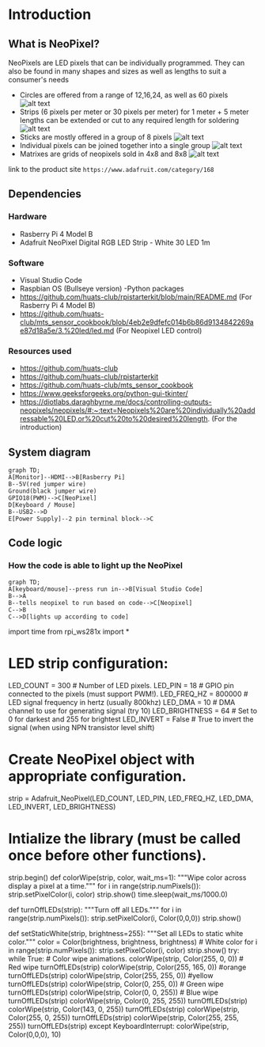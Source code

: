 
# Introduction
## What is NeoPixel?
NeoPixels are LED pixels that can be individually programmed. They can also be found in many shapes and sizes as well as lengths to suit a consumer's needs

- Circles are offered from a range of 12,16,24, as well as 60 pixels ![alt text](https://cdn-shop.adafruit.com/970x728/1463-00.jpg)
- Strips (6 pixels per meter or 30 pixels per meter) for 1 meter + 5 meter lengths can be extended or cut to any required length for soldering ![alt text](https://cdn-shop.adafruit.com/970x728/1376-00.jpg)
- Sticks are mostly offered in a group of 8 pixels ![alt text](https://cdn-shop.adafruit.com/970x728/1426-05.jpg)
- Individual pixels can be joined together into a single group ![alt text](https://cdn-shop.adafruit.com/970x728/1655-00.jpg)
- Matrixes are grids of neopixels sold in 4x8 and 8x8 ![alt text](https://cdn-shop.adafruit.com/970x728/1487-00.jpg)

link to the product site ```https://www.adafruit.com/category/168```

## Dependencies
### Hardware
- Rasberry Pi 4 Model B
- Adafruit NeoPixel Digital RGB LED Strip - White 30 LED 1m

### Software
- Visual Studio Code
- Raspbian OS (Bullseye version)
-Python packages
- https://github.com/huats-club/rpistarterkit/blob/main/README.md (For Rasberry Pi 4 Model B)
- https://github.com/huats-club/mts_sensor_cookbook/blob/4eb2e9dfefc014b6b86d9134842269ae87d18a5e/3.%20led/led.md (For Neopixel LED control)
### Resources used
- https://github.com/huats-club 
- https://github.com/huats-club/rpistarterkit
- https://github.com/huats-club/mts_sensor_cookbook
- https://www.geeksforgeeks.org/python-gui-tkinter/
- https://diotlabs.daraghbyrne.me/docs/controlling-outputs-neopixels/neopixels/#:~:text=Neopixels%20are%20individually%20addressable%20LED,or%20cut%20to%20desired%20length. (For the introduction)

## System diagram
```mermaid
graph TD;
A[Monitor]--HDMI-->B[Rasberry Pi]
B--5V(red jumper wire) 
Ground(black jumper wire)
GPIO18(PWM)-->C[NeoPixel]
D[Keyboard / Mouse]
B--USB2-->D
E[Power Supply]--2 pin terminal block-->C
```

## Code logic
### How the code is able to light up the NeoPixel
```mermaid
graph TD;
A[keyboard/mouse]--press run in-->B[Visual Studio Code]
B-->A
B--tells neopixel to run based on code-->C[Neopixel]
C-->B
C-->D[lights up according to code]
```
import time
from rpi_ws281x import *

# LED strip configuration:
LED_COUNT = 300 # Number of LED pixels.
LED_PIN = 18           # GPIO pin connected to the pixels (must support PWM!).
LED_FREQ_HZ = 800000   # LED signal frequency in hertz (usually 800khz)
LED_DMA = 10           # DMA channel to use for generating signal (try 10)
LED_BRIGHTNESS = 64  # Set to 0 for darkest and 255 for brightest
LED_INVERT = False     # True to invert the signal (when using NPN transistor level shift)

# Create NeoPixel object with appropriate configuration.
strip = Adafruit_NeoPixel(LED_COUNT, LED_PIN, LED_FREQ_HZ, LED_DMA, LED_INVERT, LED_BRIGHTNESS)
# Intialize the library (must be called once before other functions).
strip.begin()
def colorWipe(strip, color, wait_ms=1):
    """Wipe color across display a pixel at a time."""
    for i in range(strip.numPixels()):
        strip.setPixelColor(i, color)
        strip.show()
        time.sleep(wait_ms/1000.0)

def turnOffLEDs(strip):
    """Turn off all LEDs."""
    for i in range(strip.numPixels()):
        strip.setPixelColor(i, Color(0,0,0))
    strip.show()

def setStaticWhite(strip, brightness=255):
    """Set all LEDs to static white color."""
    color = Color(brightness, brightness, brightness)  # White color
    for i in range(strip.numPixels()):
        strip.setPixelColor(i, color)
    strip.show()
try:
    while True:
        # Color wipe animations.
        colorWipe(strip, Color(255, 0, 0))  # Red wipe
        turnOffLEDs(strip)
        colorWipe(strip, Color(255, 165, 0)) #orange
        turnOffLEDs(strip)
        colorWipe(strip, Color(255, 255, 0)) #yellow
        turnOffLEDs(strip)
        colorWipe(strip, Color(0, 255, 0))  # Green wipe
        turnOffLEDs(strip)
        colorWipe(strip, Color(0, 0, 255))  # Blue wipe
        turnOffLEDs(strip)
        colorWipe(strip, Color(0, 255, 255))
        turnOffLEDs(strip)
        colorWipe(strip, Color(143, 0, 255))
        turnOffLEDs(strip)
        colorWipe(strip, Color(255, 0, 255))
        turnOffLEDs(strip)
        colorWipe(strip, Color(255, 255, 255))
        turnOffLEDs(strip)
except KeyboardInterrupt:
    colorWipe(strip, Color(0,0,0), 10)

```


